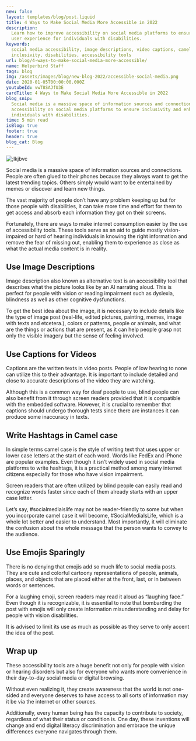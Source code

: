 ```yaml
---
new: false
layout: templates/blog/post.liquid
title: 4 Ways to Make Social Media More Accessible in 2022
description:
  Learn how to improve accessibility on social media platforms to ensure inclusivity and enhance
  user experience for individuals with disabilities.
keywords:
  social media accessibility, image descriptions, video captions, camel case hashtags, emojis,
  inclusivity, disabilities, accessibility tools
url: blog/4-ways-to-make-social-media-more-accessible/
name: Helperbird Staff
tags: blog
img: /assets/images/blog/new-blog-2022/accessible-social-media.png
date: 2020-01-05T00:00:00.000Z
youtubeId: vwT8SAJfU3E
cardTitle: 4 Ways to Make Social Media More Accessible in 2022
blog_snip:
  Social media is a massive space of information sources and connections. Learn how to improve
  accessibility on social media platforms to ensure inclusivity and enhance user experience for
  individuals with disabilities.
time: 5 min read
isBlog: true
footer: true
header: true
blog_cat: Blog
---
```


![;lkjbvc](assets/images2/uploads/add-a-heading.png 'mnbvcx')

Social media is a massive space of information sources and connections. People are often glued to
their phones because they always want to get the latest trending topics. Others simply would want to
be entertained by memes or discover and learn new things.

The vast majority of people don’t have any problem keeping up but for those people with
disabilities, it can take more time and effort for them to get access and absorb each information
they got on their screens.

Fortunately, there are ways to make internet consumption easier by the use of accessibility tools.
These tools serve as an aid to guide mostly vision-impaired or hard of hearing individuals in
knowing the right information and remove the fear of missing out, enabling them to experience as
close as what the actual media content is in reality.

## Use Image Descriptions

Image description also known as alternative text is an accessibility tool that describes what the
picture looks like by an AI narrating aloud. This is perfect for people with vision or reading
impairment such as dyslexia, blindness as well as other cognitive dysfunctions.

To get the best idea about the image, it is necessary to include details like the type of image post
(real-life, edited pictures, painting, memes, image with texts and etcetera.), colors or patterns,
people or animals, and what are the things or actions that are present, as it can help people grasp
not only the visible imagery but the sense of feeling involved.

## Use Captions for Videos

Captions are the written texts in video posts. People of low hearing to none can utilize this to
their advantage. It is important to include detailed and close to accurate descriptions of the video
they are watching.

Although this is a common way for deaf people to use, blind people can also benefit from it through
screen readers provided that it is compatible with the embedded software. However, it is crucial to
remember that captions should undergo thorough tests since there are instances it can produce some
inaccuracy in texts.

## Write Hashtags in Camel case

In simple terms camel case is the style of writing text that uses upper or lower case letters at the
start of each word. Words like FedEx and iPhone are popular examples. Even though it isn’t widely
used in social media platforms to write hashtags, it is a practical method among many internet
citizens especially for those who have vision impairment.

Screen readers that are often utilized by blind people can easily read and recognize words faster
since each of them already starts with an upper case letter.

Let’s say, #socialmediaislife may not be reader-friendly to some but when you incorporate camel case
it will become, #SocialMediaIsLife, which is a whole lot better and easier to understand. Most
importantly, it will eliminate the confusion about the whole message that the person wants to convey
to the audience.

## Use Emojis Sparingly

There is no denying that emojis add so much life to social media posts. They are cute and colorful
cartoony representations of people, animals, places, and objects that are placed either at the
front, last, or in between words or sentences.

For a laughing emoji, screen readers may read it aloud as “laughing face.” Even though it is
recognizable, it is essential to note that bombarding the post with emojis will only create
information misunderstanding and delay for people with vision disabilities.

It is advised to limit its use as much as possible as they serve to only accent the idea of the
post.

## Wrap up

These accessibility tools are a huge benefit not only for people with vision or hearing disorders
but also for everyone who wants more convenience in their day-to-day social media or digital
browsing.

Without even realizing it, they create awareness that the world is not one-sided and everyone
deserves to have access to all sorts of information may it be via the internet or other sources.

Additionally, every human being has the capacity to contribute to society, regardless of what their
status or condition is. One day, these inventions will change and end digital literacy
discrimination and embrace the unique differences everyone navigates through them.
